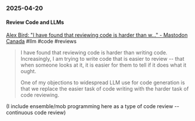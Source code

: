 ### 2025-04-20
#### Review Code and LLMs
[Alex Bird: "I have found that reviewing code is harder than w…" - Mastodon Canada](https://mstdn.ca/@alexanderbird/114344077464018360) #llm #code #reviews 

> I have found that reviewing code is harder than writing code. Increasingly, I am trying to write code that is easier to review -- that when someone looks at it, it is easier for them to tell if it does what it ought.
>
> One of my objections to widespread LLM use for code generation is that we replace the easier task of code writing with the harder task of code reviewing.
>
  (I include ensemble/mob programming here as a type of code review -- continuous code review)

